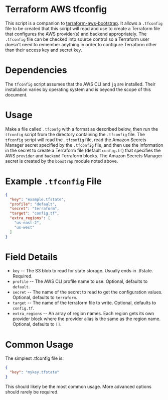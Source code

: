 # Terraform AWS tfconfig

This script is a companion to [terraform-aws-bootstrap](https://github.com/vexingcodes/terraform-aws-bootstrap). It
allows a `.tfconfig` file to be created that this script will read and use to create a Terraform file that configures
the AWS provider(s) and backend appropriately. The `.tfconfig` file can be checked into source control so a Terraform
user doesn't need to remember anything in order to configure Terraform other than their access key and secret key.

# Dependencies

The `tfconfig` script assumes that the AWS CLI and `jq` are installed. Their installation varies by operating system and
is beyond the scope of this document.

# Usage

Make a file called `.tfconfg` with a format as described below, then run the `tfconfig` script from the directory
containing the `.tfconfig` file. The `tfconfig` script will read the `.tfconfig` file, read the Amazon Secrets Manager
secret specified by the `.tfconfig` file, and then use the information in the secret to create a Terraform file (default
`config.tf`) that specifies the AWS `provider` and `backend` Terraform blocks. The Amazon Secrets Manager secret is
created by the `boostrap` module noted above.

# Example `.tfconfig` File

```json
{
  "key": "example.tfstate",
  "profile": "default",
  "secret": "terraform",
  "target": "config.tf",
  "extra_regions": [
    "us-east-2",
    "us-west"
  ]
}
```

# Field Details

* `key` -- The S3 blob to read for state storage. Usually ends in .tfstate. Required.
* `profile` -- The AWS CLI profile name to use. Optional, defaults to `default`.
* `secret` -- The name of the secret to read to get the configuration values. Optional, defaults to `terraform`.
* `target` -- The name of the terraform file to write. Optional, defaults to `config.tf`.
* `extra_regions` -- An array of region names. Each region gets its own provider block where the provider alias is the
  same as the region name. Optional, defaults to `[]`.

# Common Usage

The simplest .tfconfig file is:

```json
{
  "key": "mykey.tfstate"
}
```

This should likely be the most common usage. More advanced options should rarely be required.
